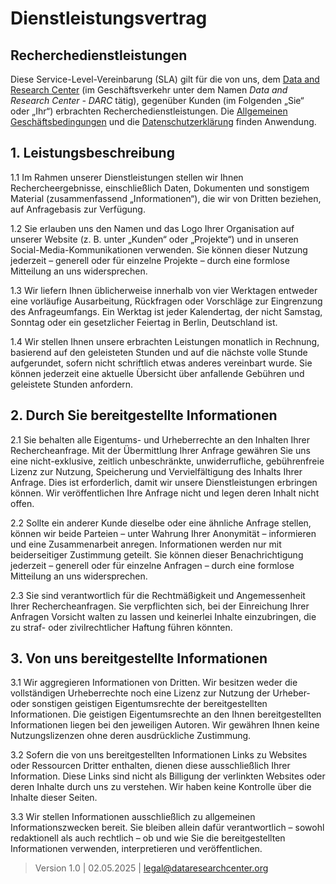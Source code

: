 # Dienstleistungsvertrag

## Recherchedienstleistungen

Diese Service-Level-Vereinbarung (SLA) gilt für die von uns, dem [Data and Research Center](https://dataresearchcenter.org) (im Geschäftsverkehr unter dem Namen _Data and Research Center - DARC_ tätig), gegenüber Kunden (im Folgenden „Sie“ oder „Ihr“) erbrachten Recherchedienstleistungen. Die [Allgemeinen Geschäftsbedingungen](./tos.md) und die [Datenschutzerklärung](./datenschutzerklaerung-io.md) finden Anwendung.

## 1. Leistungsbeschreibung

1.1 Im Rahmen unserer Dienstleistungen stellen wir Ihnen Rechercheergebnisse, einschließlich Daten, Dokumenten und sonstigem Material (zusammenfassend „Informationen“), die wir von Dritten beziehen, auf Anfragebasis zur Verfügung.

1.2 Sie erlauben uns den Namen und das Logo Ihrer Organisation auf unserer Website (z. B. unter „Kunden“ oder „Projekte“) und in unseren Social-Media-Kommunikationen verwenden. Sie können dieser Nutzung jederzeit – generell oder für einzelne Projekte – durch eine formlose Mitteilung an uns widersprechen.

1.3 Wir liefern Ihnen üblicherweise innerhalb von vier Werktagen entweder eine vorläufige Ausarbeitung, Rückfragen oder Vorschläge zur Eingrenzung des Anfrageumfangs. Ein Werktag ist jeder Kalendertag, der nicht Samstag, Sonntag oder ein gesetzlicher Feiertag in Berlin, Deutschland ist.

1.4 Wir stellen Ihnen unsere erbrachten Leistungen monatlich in Rechnung, basierend auf den geleisteten Stunden und auf die nächste volle Stunde aufgerundet, sofern nicht schriftlich etwas anderes vereinbart wurde. Sie können jederzeit eine aktuelle Übersicht über anfallende Gebühren und geleistete Stunden anfordern.

## 2. Durch Sie bereitgestellte Informationen

2.1 Sie behalten alle Eigentums- und Urheberrechte an den Inhalten Ihrer Rechercheanfrage. Mit der Übermittlung Ihrer Anfrage gewähren Sie uns eine nicht-exklusive, zeitlich unbeschränkte, unwiderrufliche, gebührenfreie Lizenz zur Nutzung, Speicherung und Vervielfältigung des Inhalts Ihrer Anfrage. Dies ist erforderlich, damit wir unsere Dienstleistungen erbringen können. Wir veröffentlichen Ihre Anfrage nicht und legen deren Inhalt nicht offen.

2.2 Sollte ein anderer Kunde dieselbe oder eine ähnliche Anfrage stellen, können wir beide Parteien – unter Wahrung Ihrer Anonymität – informieren und eine Zusammenarbeit anregen. Informationen werden nur mit beiderseitiger Zustimmung geteilt. Sie können dieser Benachrichtigung jederzeit – generell oder für einzelne Anfragen – durch eine formlose Mitteilung an uns widersprechen.

2.3 Sie sind verantwortlich für die Rechtmäßigkeit und Angemessenheit Ihrer Rechercheanfragen. Sie verpflichten sich, bei der Einreichung Ihrer Anfragen Vorsicht walten zu lassen und keinerlei Inhalte einzubringen, die zu straf- oder zivilrechtlicher Haftung führen könnten.

## 3. Von uns bereitgestellte Informationen

3.1 Wir aggregieren Informationen von Dritten. Wir besitzen weder die vollständigen Urheberrechte noch eine Lizenz zur Nutzung der Urheber- oder sonstigen geistigen Eigentumsrechte der bereitgestellten Informationen. Die geistigen Eigentumsrechte an den Ihnen bereitgestellten Informationen liegen bei den jeweiligen Autoren. Wir gewähren Ihnen keine Nutzungslizenzen ohne deren ausdrückliche Zustimmung.

3.2 Sofern die von uns bereitgestellten Informationen Links zu Websites oder Ressourcen Dritter enthalten, dienen diese ausschließlich Ihrer Information. Diese Links sind nicht als Billigung der verlinkten Websites oder deren Inhalte durch uns zu verstehen. Wir haben keine Kontrolle über die Inhalte dieser Seiten.

3.3 Wir stellen Informationen ausschließlich zu allgemeinen Informationszwecken bereit. Sie bleiben allein dafür verantwortlich – sowohl redaktionell als auch rechtlich – ob und wie Sie die bereitgestellten Informationen verwenden, interpretieren und veröffentlichen.

> Version 1.0 | 02.05.2025 | [legal@dataresearchcenter.org](mailto:legal@dataresearchcenter.org)
